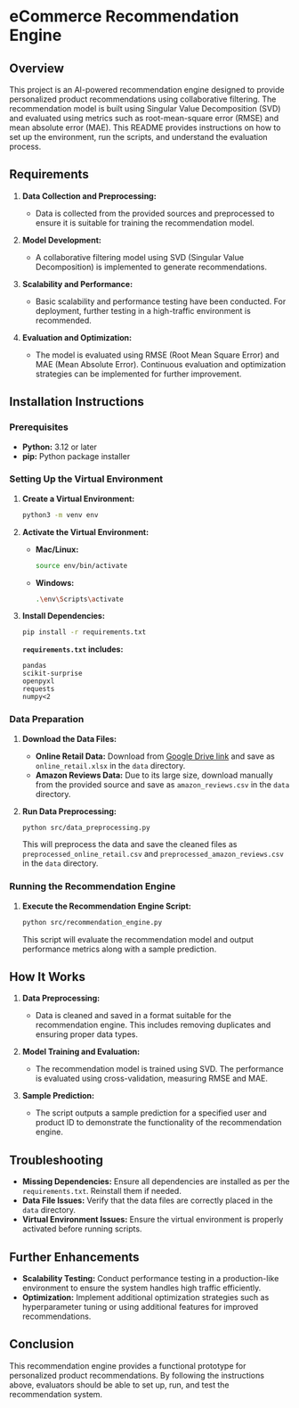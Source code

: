 # eCommerce Recommendation Engine

## Overview

This project is an AI-powered recommendation engine designed to provide personalized product recommendations using collaborative filtering. The recommendation model is built using Singular Value Decomposition (SVD) and evaluated using metrics such as root-mean-square error (RMSE) and mean absolute error (MAE). This README provides instructions on how to set up the environment, run the scripts, and understand the evaluation process.

## Requirements

1. **Data Collection and Preprocessing:** 
   - Data is collected from the provided sources and preprocessed to ensure it is suitable for training the recommendation model.

2. **Model Development:**
   - A collaborative filtering model using SVD (Singular Value Decomposition) is implemented to generate recommendations.

3. **Scalability and Performance:**
   - Basic scalability and performance testing have been conducted. For deployment, further testing in a high-traffic environment is recommended.

4. **Evaluation and Optimization:**
   - The model is evaluated using RMSE (Root Mean Square Error) and MAE (Mean Absolute Error). Continuous evaluation and optimization strategies can be implemented for further improvement.

## Installation Instructions

### Prerequisites

- **Python:** 3.12 or later
- **pip:** Python package installer

### Setting Up the Virtual Environment

1. **Create a Virtual Environment:**
   ```bash
   python3 -m venv env
   ```

2. **Activate the Virtual Environment:**
   - **Mac/Linux:**
     ```bash
     source env/bin/activate
     ```
   - **Windows:**
     ```bash
     .\env\Scripts\activate
     ```

3. **Install Dependencies:**
   ```bash
   pip install -r requirements.txt
   ```

   **`requirements.txt` includes:**
   ```
   pandas
   scikit-surprise
   openpyxl
   requests
   numpy<2
   ```

### Data Preparation

1. **Download the Data Files:**
   - **Online Retail Data:** Download from [Google Drive link](https://drive.google.com/uc?export=download&id=12Z6DOV-tZ5ujLajzpOa6SmhU4v5HWThw) and save as `online_retail.xlsx` in the `data` directory.
   - **Amazon Reviews Data:** Due to its large size, download manually from the provided source and save as `amazon_reviews.csv` in the `data` directory.

2. **Run Data Preprocessing:**
   ```bash
   python src/data_preprocessing.py
   ```

   This will preprocess the data and save the cleaned files as `preprocessed_online_retail.csv` and `preprocessed_amazon_reviews.csv` in the `data` directory.

### Running the Recommendation Engine

1. **Execute the Recommendation Engine Script:**
   ```bash
   python src/recommendation_engine.py
   ```

   This script will evaluate the recommendation model and output performance metrics along with a sample prediction.

## How It Works

1. **Data Preprocessing:** 
   - Data is cleaned and saved in a format suitable for the recommendation engine. This includes removing duplicates and ensuring proper data types.

2. **Model Training and Evaluation:**
   - The recommendation model is trained using SVD. The performance is evaluated using cross-validation, measuring RMSE and MAE.

3. **Sample Prediction:**
   - The script outputs a sample prediction for a specified user and product ID to demonstrate the functionality of the recommendation engine.

## Troubleshooting

- **Missing Dependencies:** Ensure all dependencies are installed as per the `requirements.txt`. Reinstall them if needed.
- **Data File Issues:** Verify that the data files are correctly placed in the `data` directory.
- **Virtual Environment Issues:** Ensure the virtual environment is properly activated before running scripts.

## Further Enhancements

- **Scalability Testing:** Conduct performance testing in a production-like environment to ensure the system handles high traffic efficiently.
- **Optimization:** Implement additional optimization strategies such as hyperparameter tuning or using additional features for improved recommendations.

## Conclusion

This recommendation engine provides a functional prototype for personalized product recommendations. By following the instructions above, evaluators should be able to set up, run, and test the recommendation system.

